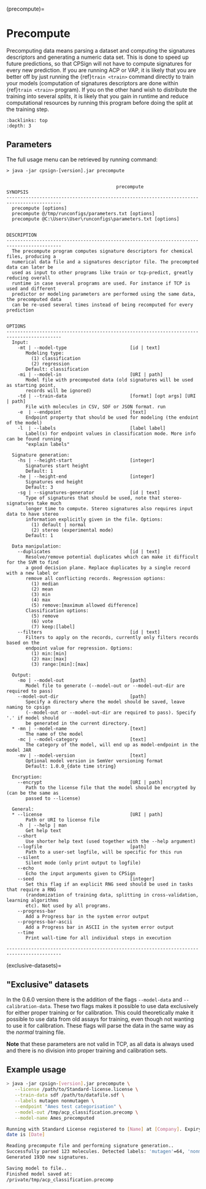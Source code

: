
(precompute)=

# Precompute

Precomputing data means parsing a dataset and computing the signatures descriptors
and generating a numeric data set. This is done to speed up future predictions, so that CPSign will not have to compute signatures for every new prediction.
If you are running ACP or VAP, it is likely that you are better off by just running the {ref}`train <train>` command directly to train your models (computation
of signatures descriptors are done within {ref}`train <train>` program). If you on the other hand wish to distribute the training into several *splits*, it
is likely that you gain in runtime and reduce computational resources by running this program before doing the split at the training step.

```{contents} Table of Contents
:backlinks: top
:depth: 3
```

## Parameters

The full usage menu can be retrieved by running command:

```text
> java -jar cpsign-[version].jar precompute


                                        precompute
SYNOPSIS
------------------------------------------------------------------------------------------
  precompute [options]
  precompute @/tmp/runconfigs/parameters.txt [options]
  precompute @C:\Users\User\runconfigs\parameters.txt [options]


DESCRIPTION
------------------------------------------------------------------------------------------
  The precompute program computes signature descriptors for chemical files, producing a
  numerical data file and a signatures descriptor file. The precompted data can later be
  used as input to other programs like train or tcp-predict, greatly reducing overall
  runtime in case several programs are used. For instance if TCP is used and different
  predictor or modeling parameters are performed using the same data, the precomputed data
  can be re-used several times instead of being recomputed for every prediction


OPTIONS
------------------------------------------------------------------------------------------
  Input:
    -mt | --model-type                       [id | text]
       Modeling type:
         (1) classification
         (2) regression
       Default: classification
    -mi | --model-in                         [URI | path]
       Model file with precomputed data (old signatures will be used as starting point,
       records will be ignored)
    -td | --train-data                       [format] [opt args] [URI | path]
       File with molecules in CSV, SDF or JSON format. run
    -e  | --endpoint                         [text]
       Endpoint property that should be used for modeling (the endoint of the model)
    -l  | --labels                           [label label]
       Label(s) for endpoint values in classification mode. More info can be found running
       "explain labels"

  Signature generation:
    -hs | --height-start                     [integer]
       Signatures start height
       Default: 1
    -he | --height-end                       [integer]
       Signatures end height
       Default: 3
    -sg | --signatures-generator             [id | text]
       Type of signatures that should be used, note that stereo-signatures take much
       longer time to compute. Stereo signatures also requires input data to have stereo
       information explicitly given in the file. Options:
         (1) default | normal
         (2) stereo (experimental mode)
       Default: 1

  Data manipulation:
    --duplicates                             [id | text]
       Resolve/remove potential duplicates which can make it difficult for the SVM to find
       a good decision plane. Replace duplicates by a single record with a new label or
       remove all conflicting records. Regression options:
         (1) median
         (2) mean
         (3) min
         (4) max
         (5) remove:[maximum allowed difference]
       Classification options:
         (5) remove
         (6) vote
         (7) keep:[label]
    --filters                                [id | text]
       Filters to apply on the records, currently only filters records based on the
       endpoint value for regression. Options:
         (1) min:[min]
         (2) max:[max]
         (3) range:[min]:[max]

  Output:
    -mo | --model-out                        [path]
       Model file to generate (--model-out or --model-out-dir are required to pass)
    --model-out-dir                          [path]
       Specify a directory where the model should be saved, leave naming to cpsign
       (--model-out or --model-out-dir are required to pass). Specify '.' if model should
       be generated in the current directory.
  * -mn | --model-name                       [text]
       The name of the model
    -mc | --model-category                   [text]
       The category of the model, will end up as model-endpoint in the model JAR
    -mv | --model-version                    [text]
       Optional model version in SemVer versioning format
       Default: 1.0.0_{date time string}

  Encryption:
    --encrypt                                [URI | path]
       Path to the license file that the model should be encrypted by (can be the same as
       passed to --license)

  General:
  * --license                                [URI | path]
       Path or URI to license file
    -h  | --help | man
       Get help text
    --short
       Use shorter help text (used together with the --help argument)
    --logfile                                [path]
       Path to a user-set logfile, will be specific for this run
    --silent
       Silent mode (only print output to logfile)
    --echo
       Echo the input arguments given to CPSign
    --seed                                   [integer]
       Set this flag if an explicit RNG seed should be used in tasks that require a RNG
       (randomization of training data, splitting in cross-validation, learning algorithms
       etc). Not used by all programs.
    --progress-bar
       Add a Progress bar in the system error output
    --progress-bar-ascii
       Add a Progress bar in ASCII in the system error output
    --time
       Print wall-time for all individual steps in execution

------------------------------------------------------------------------------------------
```

(exclusive-datasets)=

## "Exclusive" datasets

In the 0.6.0 version there is the addition of the flags `--model-data` and `--calibration-data`.
These two flags makes it possible to use data exclusively for either proper training or for calibration.
This could theoretically make it possible to use data from old assays for training, even though not wanting to
use it for calibration. These flags will parse the data in the same way as the *normal* training file.

**Note** that these parameters are not valid in TCP, as all data is always used and there is no division into
proper training and calibration sets.

## Example usage

```bash
> java -jar cpsign-[version].jar precompute \
   --license /path/to/Standard-license.license \
   --train-data sdf /path/to/datafile.sdf \
   --labels mutagen nonmutagen \
   --endpoint "Ames test categorisation" \
   --model-out /tmp/acp_classification.precomp \
   --model-name Ames_precomputed

Running with Standard License registered to [Name] at [Company]. Expiry
date is [Date]

Reading precompute file and performing signature generation..
Successfully parsed 123 molecules. Detected labels: 'mutagen'=64, 'nonmutagen'=59.
Generated 1930 new signatures.

Saving model to file..
Finished model saved at:
/private/tmp/acp_classification.precomp
```
